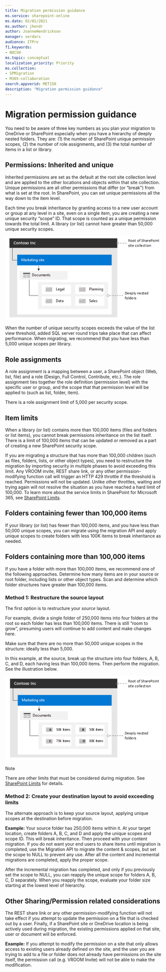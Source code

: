 ```yaml
---
title: Migration permission guidance
ms.service: sharepoint-online
ms.date: 02/01/2021
ms.author: jhendr
author: JoanneHendrickson
manager: serdars
audience: ITPro
f1.keywords:
- NOCSH
ms.topic: conceptual
localization_priority: Priority
ms.collection:
- SPMigration
- M365-collaboration
search.appverid: MET150
description: "Migration permission guidance"
---
```

# Migration permission guidance

You need to be aware of three key numbers as you plan your migration to OneDrive or SharePoint especially when you have a hierarchy of deeply nested folders. They are: (1) the number of SharePoint unique permission scopes, (2) the number of role assignments, and (3) the total number of items in a list or library.

## Permissions: Inherited and unique

Inherited permissions are set as the default at the root site collection level and are applied to the other locations and objects within that site collection. Unique permissions are all other permissions that differ (or “break”) from what is set at the root. In SharePoint, you can set unique permissions all the way down to the item level.

Each time you break inheritance by granting access to a new user account or group at any level in a site, even on a single item, you are creating a new unique security “scope” ID. That scope is counted as a unique permission towards the total limit. A library (or list) cannot have greater than 50,000 unique security scopes.

![Site hierarchy](../images/hierarchy-perms.png)

When the number of unique security scopes exceeds the value of the list view threshold, added SQL server round trips take place that can affect performance.
When migrating, we recommend that you have less than 5,000 unique scopes per library.

## Role assignments

A role assignment is a mapping between a user, a SharePoint object (Web, list, file) and a role (Design, Full Control, Contribute, etc.). The role assignment ties together the role definition (permission level) with the specific user or group, and the scope that that permission level will be applied to (such as list, folder, item).

There is a role assignment limit of 5,000 per security scope.

## Item limits

When a library (or list) contains more than 100,000 items (files and folders or list items), you cannot break permissions inheritance on the list itself.  There is a limit of 100,000 items that can be updated or removed as a part of creating a new SharePoint security scope.

If you are migrating a structure that has more than 100,000 children (such as files, folders, lists, or other object types), you need to restructure the migration by importing security in multiple phases to avoid exceeding this limit. Any VROOM invite, REST share link, or any other permission-modifying function call will trigger an HTTP 429 throttle if the threshold is reached. Permissions will not be updated. Unlike other throttles, waiting and trying again will not resolve the situation as you have reached a hard limit of 100,000.
To learn more about the service limits in SharePoint for Microsoft 365, see [SharePoint Limits](https://docs.microsoft.com/office365/servicedescriptions/sharepoint-online-service-description/sharepoint-online-limits#items-in-lists-and-libraries).

## Folders containing fewer than 100,000 items

If your library (or list) has fewer than 100,000 items, and you have less than 50,000 unique scopes, you can migrate using the migration API and apply unique scopes to create folders with less 100K items to break inheritance as needed.

## Folders containing more than 100,000 items

If you have a folder with more than 100,000 items, we recommend one of the following approaches. Determine how many items are in your source or root folder, including lists or other object types. Scan and determine which folder structures have greater than 100,000 items.

### Method 1: Restructure the source layout

The first option is to restructure your *source* layout.

For example, divide a single folder of 250,000 items into four folders at the root so each folder has less than 100,000 items. There is still “room to grow”, presuming users will continue to add content and make changes here.

Make sure that there are no more than 50,000 unique scopes in the structure: ideally less than 5,000.

In this example, at the source, break up the structure into four folders, A, B, C, and D, each having less than 100,000 items. Then perform the migration. See the illustration below.

![Hierarchy ABCD](../images/hierarchy-ABCD.png)

>[!NOTE]
>There are other limits that must be considered during migration. See [SharePoint Limits](https://docs.microsoft.com/office365/servicedescriptions/sharepoint-online-service-description/sharepoint-online-limits#items-in-lists-and-libraries) for details.

### Method 2: Create your destination layout to avoid exceeding limits

The alternate approach is to keep your source layout, applying unique scopes at the destination before migration.

**Example:**  Your source folder has 250,000 items within it. At your target location, create folders A, B, C, and D and apply the unique scopes and scope ID. This will break inheritance. Then proceed with your content migration.
If you do not want your end users to share items until migration is completed, use the Migration API to migrate the content & scopes, but set the scope to NULL to prevent any use.
After all the content and incremental migrations are completed, apply the proper scope.

After the incremental migration has completed, and only if you previously set the scope to NULL, you can reapply the unique scope for folders A, B, C, D separately. When you reapply the scope, evaluate your folder size starting at the lowest level of hierarchy.

## Other Sharing/Permission related considerations

The REST share link or any other permission-modifying function will not take effect if you attempt to update the permission on a file that is checked out by a user.
Finally, if a SharePoint site or OneDrive location is being actively used during migration, the existing permissions applied on that site, user or document will be enforced.

**Example:** If you attempt to modify the permission on a site that only allows access to existing users already defined on the site, and the user you are trying to add to a file or folder does not already have permissions on the site itself, the permission call (e.g. VROOM Invite) will not be able to make the modification.
